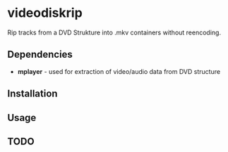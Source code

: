 videodiskrip
============

Rip tracks from a DVD Strukture into .mkv containers without reencoding.

Dependencies
------------
* **mplayer** - used for extraction of video/audio data from DVD structure

Installation
------------

Usage
-----

TODO
----
